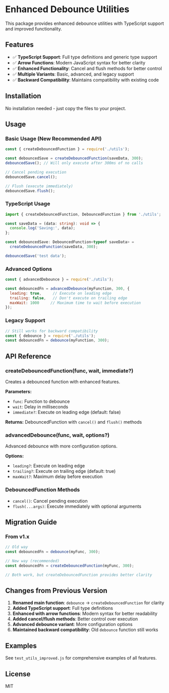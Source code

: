 # Enhanced Debounce Utilities

This package provides enhanced debounce utilities with TypeScript support and improved functionality.

## Features

- ✅ **TypeScript Support**: Full type definitions and generic type support
- ✅ **Arrow Functions**: Modern JavaScript syntax for better clarity
- ✅ **Enhanced Functionality**: Cancel and flush methods for better control
- ✅ **Multiple Variants**: Basic, advanced, and legacy support
- ✅ **Backward Compatibility**: Maintains compatibility with existing code

## Installation

No installation needed - just copy the files to your project.

## Usage

### Basic Usage (New Recommended API)

```javascript
const { createDebouncedFunction } = require('./utils');

const debouncedSave = createDebouncedFunction(saveData, 300);
debouncedSave(); // Will only execute after 300ms of no calls

// Cancel pending execution
debouncedSave.cancel();

// Flush (execute immediately)
debouncedSave.flush();
```

### TypeScript Usage

```typescript
import { createDebouncedFunction, DebouncedFunction } from './utils';

const saveData = (data: string): void => {
  console.log('Saving:', data);
};

const debouncedSave: DebouncedFunction<typeof saveData> = 
  createDebouncedFunction(saveData, 300);

debouncedSave('test data');
```

### Advanced Options

```javascript
const { advancedDebounce } = require('./utils');

const debouncedFn = advancedDebounce(myFunction, 300, {
  leading: true,     // Execute on leading edge
  trailing: false,   // Don't execute on trailing edge
  maxWait: 1000     // Maximum time to wait before execution
});
```

### Legacy Support

```javascript
// Still works for backward compatibility
const { debounce } = require('./utils');
const debouncedFn = debounce(myFunction, 300);
```

## API Reference

### createDebouncedFunction(func, wait, immediate?)

Creates a debounced function with enhanced features.

**Parameters:**
- `func`: Function to debounce
- `wait`: Delay in milliseconds
- `immediate?`: Execute on leading edge (default: false)

**Returns:** DebouncedFunction with `cancel()` and `flush()` methods

### advancedDebounce(func, wait, options?)

Advanced debounce with more configuration options.

**Options:**
- `leading?`: Execute on leading edge
- `trailing?`: Execute on trailing edge (default: true)
- `maxWait?`: Maximum delay before execution

### DebouncedFunction Methods

- `cancel()`: Cancel pending execution
- `flush(...args)`: Execute immediately with optional arguments

## Migration Guide

### From v1.x

```javascript
// Old way
const debouncedFn = debounce(myFunc, 300);

// New way (recommended)
const debouncedFn = createDebouncedFunction(myFunc, 300);

// Both work, but createDebouncedFunction provides better clarity
```

## Changes from Previous Version

1. **Renamed main function**: `debounce` → `createDebouncedFunction` for clarity
2. **Added TypeScript support**: Full type definitions
3. **Enhanced with arrow functions**: Modern syntax for better readability
4. **Added cancel/flush methods**: Better control over execution
5. **Advanced debounce variant**: More configuration options
6. **Maintained backward compatibility**: Old `debounce` function still works

## Examples

See `test_utils_improved.js` for comprehensive examples of all features.

## License

MIT
